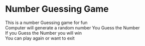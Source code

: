 # Number Guessing Game
This is a number Guessing game for fun <br>
Computer will generate a random number You Guess the Number <br>
If you Guess the Number you will win<br>
You can play again or want to exit
